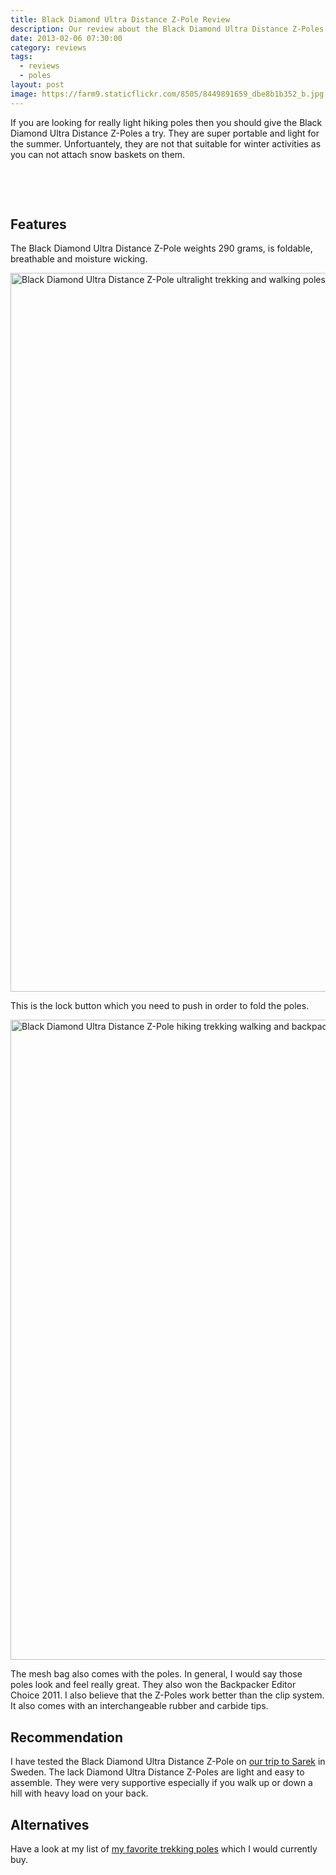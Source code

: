 ```yaml
---
title: Black Diamond Ultra Distance Z-Pole Review
description: Our review about the Black Diamond Ultra Distance Z-Poles
date: 2013-02-06 07:30:00
category: reviews
tags:
  - reviews
  - poles
layout: post
image: https://farm9.staticflickr.com/8505/8449891659_dbe8b1b352_b.jpg
---
```

If you are looking for really light hiking poles then you should give the Black Diamond Ultra Distance Z-Poles a try. They are super portable and light for the summer. Unfortuantely, they are not that suitable for winter activities as you can not attach snow baskets on them.

<amp-img src="https://farm9.staticflickr.com/8505/8449891659_dbe8b1b352_b.jpg" layout="responsive" width="1024" width="685" alt="Black Diamond Ultra Distance Z-Pole ultralight trekking and walking poles"></amp-img>
<br>
<!--more-->
<div id="amzn-assoc-ad-cc781bfd-577f-4efb-9da6-75cb9fc7d1c2"></div><script async src="//z-na.amazon-adsystem.com/widgets/onejs?MarketPlace=US&adInstanceId=cc781bfd-577f-4efb-9da6-75cb9fc7d1c2"></script>
<br>


## Features
The Black Diamond Ultra Distance Z-Pole weights 290 grams, is foldable, breathable and moisture wicking.

<img src="http://farm9.staticflickr.com/8222/8450978018_604871950b_o.jpg" width="1150" alt="Black Diamond Ultra Distance Z-Pole ultralight trekking and walking poles">

This is the lock button which you need to push in order to fold the poles.

<a href="https://www.flickr.com/photos/90204224@N07/8449890395" title="Black Diamond Ultra Distance Z-Pole"><img src="https://farm9.staticflickr.com/8235/8449890395_5c07ac00d6_b.jpg" width="957" height="1024" alt="Black Diamond Ultra Distance Z-Pole hiking trekking walking and backpacking poles ultralight"></a>

The mesh bag also comes with the poles. In general, I would say those poles look and feel really great. They also won the Backpacker Editor Choice 2011. I also believe that the Z-Poles work better than the clip system. It also comes with an interchangeable rubber and carbide tips.

## Recommendation
I have tested the Black Diamond Ultra Distance Z-Pole on <a href="http://hikeventures.com/hiking-and-packrafting-in-sarek-day-1/" target="_self">our trip to Sarek</a> in Sweden. The lack Diamond Ultra Distance Z-Poles are light and easy to assemble. They were very supportive especially if you walk up or down a hill with heavy load on your back.

## Alternatives
Have a look at my list of [my favorite trekking poles](http://www.hikeventures.com/best-trekking-and-snowshoeing-poles/) which I would currently buy.
